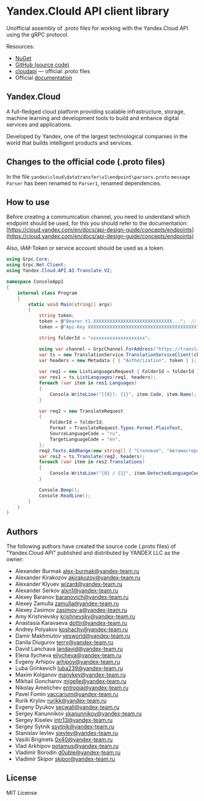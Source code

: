 ﻿# Yandex.Clould API client library

Unofficial assembly of .proto files for working with the Yandex.Cloud API using the gRPC protocol.

Resources:

- [NuGet](https://www.nuget.org/packages/XyloCode.ThirdPartyServices.YandexCloud)
- [GitHub (source code)](https://github.com/xylocode/ThirdPartyServices.YandexCloud)
- [cloudapi](https://github.com/yandex-cloud/cloudapi) — official .proto files
- Official [documentation](https://cloud.yandex.com/en/docs)

## Yandex.Cloud

A full-fledged cloud platform providing scalable infrastructure, storage, machine learning and development tools to build and enhance digital services and applications.

Developed by Yandex, one of the largest technological companies in the world that builds intelligent products and services.

## Changes to the official code (.proto files)

In the file `yandex\cloud\datatransfer\v1\endpoint\parsers.proto` `message Parser` has been renamed to `Parser1`, renamed dependencies.

## How to use

Before creating a communication channel, you need to understand which endpoint should be used, for this you should refer to the documentation:
[https://cloud.yandex.com/en/docs/api-design-guide/concepts/endpoints](https://cloud.yandex.com/en/docs/api-design-guide/concepts/endpoints)

Also, IAM-Token or service account should be used as a token.

```cs
using Grpc.Core;
using Grpc.Net.Client;
using Yandex.Cloud.API.AI.Translate.V2;

namespace ConsoleApp1
{
    internal class Program
    {
        static void Main(string[] args)
        {
            string token;
            token = @"Bearer t1.XXXXXXXXXXXXXXXXXXXXXXXXXXXXX...";  // for IAM-token
            token = @"Api-Key XXXXXXXXXXXXXXXXXXXXXXXXXXXXXXXXXXXXXXXX"; // for API-key

            string folderId = "xxxxxxxxxxxxxxxxxxxx";

            using var channel = GrpcChannel.ForAddress("https://translate.api.cloud.yandex.net");
            var ts = new TranslationService.TranslationServiceClient(channel);
            var headers = new Metadata { { "Authorization", token } };
            
            var req1 = new ListLanguagesRequest { FolderId = folderId };
            var res1 = ts.ListLanguages(req1, headers);
            foreach (var item in res1.Languages)
            {
                Console.WriteLine("[{0}]: {1}", item.Code, item.Name);
            }

            var req2 = new TranslateRequest
            {
                FolderId = folderId,
                Format = TranslateRequest.Types.Format.PlainText,
                SourceLanguageCode = "ru",
                TargetLanguageCode = "en",
            };
            req2.Texts.AddRange(new string[] { "Столовая", "Автомастерская", "Торговый центр" });
            var res2 = ts.Translate(req2, headers);
            foreach (var item in res2.Translations)
            {
                Console.WriteLine("{0} / {1}", item.DetectedLanguageCode, item.Text);
            }

            Console.Beep();
            Console.ReadLine();
        }
    }
}
```

## Authors

The following authors have created the source code (.proto files) of "Yandex.Cloud API" published and distributed by YANDEX LLC as the owner:

- Alexander Burmak <alex-burmak@yandex-team.ru>
- Alexander Kirakozov <akirakozov@yandex-team.ru>
- Alexander Klyuev <wizard@yandex-team.ru>
- Alexander Serkov <alxn1@yandex-team.ru>
- Alexey Baranov <baranovich@yandex-team.ru>
- Alexey Zamulla <zamulla@yandex-team.ru>
- Alexey Zasimov <zasimov-a@yandex-team.ru>
- Amy Krishnevsky <krishnevsky@yandex-team.ru>
- Anastasia Karavaeva <dottir@yandex-team.ru>
- Andrey Polyakov <koshachy@yandex-team.ru>
- Damir Makhmutov <yesworld@yandex-team.ru>
- Danila Diugurov <terry@yandex-team.ru>
- David Lanchava <landavid@yandex-team.ru>
- Elena Ilycheva <eilycheva@yandex-team.ru>
- Evgeny Arhipov <arhipov@yandex-team.ru>
- Luba Grinkevich <luba239@yandex-team.ru>
- Maxim Kolganov <manykey@yandex-team.ru>
- Mikhail Goncharov <migelle@yandex-team.ru>
- Nikolay Amelichev <entropia@yandex-team.ru>
- Pavel Fomin <vaccarium@yandex-team.ru>
- Rurik Krylov <rurikk@yandex-team.ru>
- Evgeny Dyukov <secwall@yandex-team.ru>
- Sergey Kanunnikov <skanunnikov@yandex-team.ru>
- Sergey Kiselev <intr13@yandex-team.ru>
- Sergey Sytnik <ssytnik@yandex-team.ru>
- Stanislav Ievlev <sievlev@yandex-team.ru>
- Vasilii Briginets <0x40@yandex-team.ru>
- Vlad Arkhipov <potamus@yandex-team.ru>
- Vladimir Borodin <d0uble@yandex-team.ru>
- Vladimir Skipor <skipor@yandex-team.ru>

## License

MIT License

